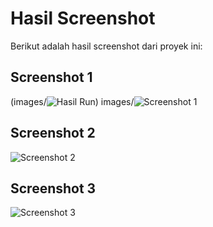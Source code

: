 # Hasil Screenshot

Berikut adalah hasil screenshot dari proyek ini:

## Screenshot 1
(images/![Hasil Run](<./asset/Screenshot%202025-03-18%20233121.png>))
images/![Screenshot 1](./asset/Screenshot%202025-03-18%20233121.png)

## Screenshot 2
![Screenshot 2](./asset/Screenshot%202025-03-18%20233113.png)

## Screenshot 3
![Screenshot 3](./asset/Screenshot202025-03-18%20233208.png)